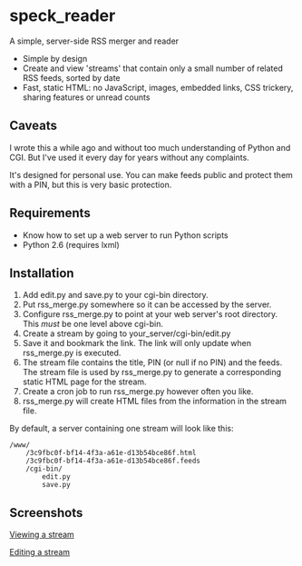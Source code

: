 speck_reader
============

A simple, server-side RSS merger and reader

* Simple by design
* Create and view 'streams' that contain only a small number of related RSS feeds, sorted by date
* Fast, static HTML: no JavaScript, images, embedded links, CSS trickery, sharing features or unread counts

Caveats
-------

I wrote this a while ago and without too much understanding of Python and CGI. But I've used it every day for years without any complaints.

It's designed for personal use. You can make feeds public and protect them with a PIN, but this is very basic protection.

Requirements
------------

* Know how to set up a web server to run Python scripts
* Python 2.6 (requires lxml)

Installation
------------

1. Add edit.py and save.py to your cgi-bin directory.
2. Put rss_merge.py somewhere so it can be accessed by the server.
3. Configure rss_merge.py to point at your web server's root directory. This *must* be one level above cgi-bin.
4. Create a stream by going to your_server/cgi-bin/edit.py
5. Save it and bookmark the link. The link will only update when rss_merge.py is executed.
6. The stream file contains the title, PIN (or null if no PIN) and the feeds. The stream file is used by rss_merge.py to generate a corresponding static HTML page for the stream.
7. Create a cron job to run rss_merge.py however often you like.
8. rss_merge.py will create HTML files from the information in the stream file.

By default, a server containing one stream will look like this:

	/www/
		/3c9fbc0f-bf14-4f3a-a61e-d13b54bce86f.html
    	/3c9fbc0f-bf14-4f3a-a61e-d13b54bce86f.feeds
    	/cgi-bin/
      		edit.py
      		save.py

Screenshots
-----------

[Viewing a stream](https://github.com/davidkidd/speck_reader/raw/master/screenshots/img_stream.png)

[Editing a stream](https://github.com/davidkidd/speck_reader/raw/master/screenshots/img_edit_stream.png)
